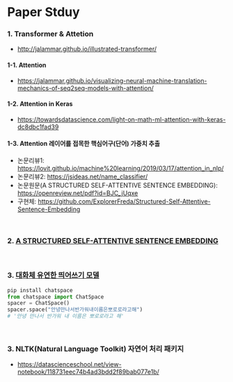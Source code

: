 # Paper Stduy

### 1. Transformer & Attetion
- http://jalammar.github.io/illustrated-transformer/  
#### 1-1. Attention  
- https://jalammar.github.io/visualizing-neural-machine-translation-mechanics-of-seq2seq-models-with-attention/  
#### 1-2. Attention in Keras  
- https://towardsdatascience.com/light-on-math-ml-attention-with-keras-dc8dbc1fad39  
#### 1-3. Attention 레이어를 접목한 핵심어구(단어) 가중치 추출  
- 논문리뷰1: https://lovit.github.io/machine%20learning/2019/03/17/attention_in_nlp/    
- 논문리뷰2: https://jsideas.net/name_classifier/  
- 논문원문(A STRUCTURED SELF-ATTENTIVE SENTENCE EMBEDDING): https://openreview.net/pdf?id=BJC_jUqxe  
- 구현체: https://github.com/ExplorerFreda/Structured-Self-Attentive-Sentence-Embedding  

<br>

### 2. [A STRUCTURED SELF-ATTENTIVE SENTENCE EMBEDDING](https://github.com/jukyellow/artificial-intelligence-study/tree/master/06_%EB%85%BC%EB%AC%B8_study)  


<br>

### 3. [대화체 유연한 띄어쓰기 모델](https://github.com/jukyellow/artificial-intelligence-study/blob/master/06_%EB%85%BC%EB%AC%B8_study/2_%EB%8C%80%ED%99%94%EC%B2%B4%20%EC%9C%A0%EC%97%B0%ED%95%9C%20%EB%9D%84%EC%96%B4%EC%93%B0%EA%B8%B0%20%EB%AA%A8%EB%8D%B8.md)
```python
pip install chatspace
from chatspace import ChatSpace
spacer = ChatSpace()
spacer.space("안녕만나서반가워내이름은뽀로로라고해")
# '안녕 만나서 반가워 내 이름은 뽀로로라고 해'
```

<br>

### 3. NLTK(Natural Language Toolkit) 자연어 처리 패키지  
- https://datascienceschool.net/view-notebook/118731eec74b4ad3bdd2f89bab077e1b/  

